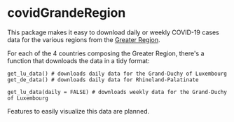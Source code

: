 # covidGrandeRegion

This package makes it easy to download daily or weekly COVID-19 cases data for the various regions from the [Greater Region](https://en.wikipedia.org/wiki/Greater_Luxembourg_(modern_region)).

For each of the 4 countries composing the Greater Region, there's a function that downloads the data in a tidy format:

```
get_lu_data() # downloads daily data for the Grand-Duchy of Luxembourg
get_de_data() # downloads daily data for Rhineland-Palatinate

get_lu_data(daily = FALSE) # downloads weekly data for the Grand-Duchy of Luxembourg
```

Features to easily visualize this data are planned.
